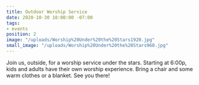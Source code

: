 ```yaml
---
title: Outdoor Worship Service
date: 2020-10-30 18:00:00 -07:00
tags:
- events
position: 2
image: "/uploads/Worship%20Under%20the%20Stars1920.jpg"
small_image: "/uploads/Worship%20Under%20the%20Stars960.jpg"
---
```


Join us, outside, for a worship service under the stars. Starting at 6:00p, kids and adults have their own worship experience. Bring a chair and some warm clothes or a blanket. See you there!